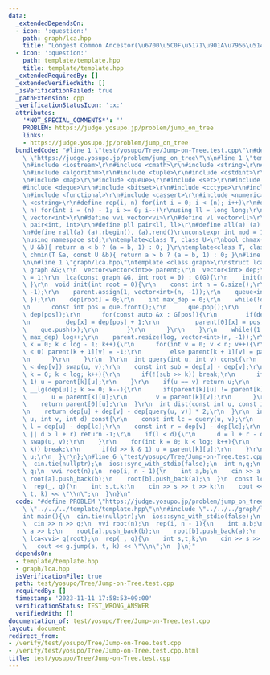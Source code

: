 ```yaml
---
data:
  _extendedDependsOn:
  - icon: ':question:'
    path: graph/lca.hpp
    title: "Longest Common Ancestor(\u6700\u5C0F\u5171\u901A\u7956\u5148)"
  - icon: ':question:'
    path: template/template.hpp
    title: template/template.hpp
  _extendedRequiredBy: []
  _extendedVerifiedWith: []
  _isVerificationFailed: true
  _pathExtension: cpp
  _verificationStatusIcon: ':x:'
  attributes:
    '*NOT_SPECIAL_COMMENTS*': ''
    PROBLEM: https://judge.yosupo.jp/problem/jump_on_tree
    links:
    - https://judge.yosupo.jp/problem/jump_on_tree
  bundledCode: "#line 1 \"test/yosupo/Tree/Jump-on-Tree.test.cpp\"\n#define PROBLEM\
    \ \"https://judge.yosupo.jp/problem/jump_on_tree\"\n\n#line 1 \"template/template.hpp\"\
    \n#include <iostream>\r\n#include <cmath>\r\n#include <string>\r\n#include <vector>\r\
    \n#include <algorithm>\r\n#include <tuple>\r\n#include <cstdint>\r\n#include <cstdio>\r\
    \n#include <map>\r\n#include <queue>\r\n#include <set>\r\n#include <stack>\r\n\
    #include <deque>\r\n#include <bitset>\r\n#include <cctype>\r\n#include <climits>\r\
    \n#include <functional>\r\n#include <cassert>\r\n#include <numeric>\r\n#include\
    \ <cstring>\r\n#define rep(i, n) for(int i = 0; i < (n); i++)\r\n#define per(i,\
    \ n) for(int i = (n) - 1; i >= 0; i--)\r\nusing ll = long long;\r\n#define vi\
    \ vector<int>\r\n#define vvi vector<vi>\r\n#define vl vector<ll>\r\n#define pii\
    \ pair<int, int>\r\n#define pll pair<ll, ll>\r\n#define all(a) (a).begin(), (a).end()\r\
    \n#define rall(a) (a).rbegin(), (a).rend()\r\nconstexpr int mod = 1000000007;\r\
    \nusing namespace std;\r\ntemplate<class T, class U>\r\nbool chmax(T &a, const\
    \ U &b){ return a < b ? (a = b, 1) : 0; }\r\ntemplate<class T, class U>\r\nbool\
    \ chmin(T &a, const U &b){ return a > b ? (a = b, 1) : 0; }\n#line 4 \"test/yosupo/Tree/Jump-on-Tree.test.cpp\"\
    \n\n#line 1 \"graph/lca.hpp\"\ntemplate <class graph>\r\nstruct lca {\r\n  const\
    \ graph &G;\r\n  vector<vector<int>> parent;\r\n  vector<int> dep;\r\n  int log\
    \ = 1;\r\n  lca(const graph &G, int root = 0) : G(G){\r\n    init(root);\r\n \
    \ }\r\n  void init(int root = 0){\r\n    const int n = G.size();\r\n    dep.assign(n,\
    \ -1);\r\n    parent.assign(1, vector<int>(n, -1));\r\n    queue<int> que({ root\
    \ });\r\n    dep[root] = 0;\r\n    int max_dep = 0;\r\n    while(!que.empty()){\r\
    \n      const int pos = que.front();\r\n      que.pop();\r\n      max_dep = max(max_dep,\
    \ dep[pos]);\r\n      for(const auto &x : G[pos]){\r\n        if(dep[x] == -1){\r\
    \n          dep[x] = dep[pos] + 1;\r\n          parent[0][x] = pos;\r\n      \
    \    que.push(x);\r\n        }\r\n      }\r\n    }\r\n    while((1 << log) <=\
    \ max_dep) log++;\r\n    parent.resize(log, vector<int>(n, -1));\r\n    for(int\
    \ k = 0; k < log - 1; k++){\r\n      for(int v = 0; v < n; v++){\r\n        if(parent[k][v]\
    \ < 0) parent[k + 1][v] = -1;\r\n        else parent[k + 1][v] = parent[k][parent[k][v]];\r\
    \n      }\r\n    }\r\n  }\r\n  int query(int u, int v) const{\r\n    if(dep[u]\
    \ < dep[v]) swap(u, v);\r\n    const int sub = dep[u] - dep[v];\r\n    for(int\
    \ k = 0; k < log; k++){\r\n      if(!(sub >> k)) break;\r\n      if(sub >> k &\
    \ 1) u = parent[k][u];\r\n    }\r\n    if(u == v) return u;\r\n    for(int k =\
    \ __lg(dep[u]); k >= 0; k--){\r\n      if(parent[k][u] != parent[k][v]){\r\n \
    \       u = parent[k][u];\r\n        v = parent[k][v];\r\n      }\r\n    }\r\n\
    \    return parent[0][u];\r\n  }\r\n  int dist(const int u, const int v) const{\r\
    \n    return dep[u] + dep[v] - dep[query(u, v)] * 2;\r\n  }\r\n  int jump(int\
    \ u, int v, int d) const{\r\n    const int lc = query(u, v);\r\n    const int\
    \ l = dep[u] - dep[lc];\r\n    const int r = dep[v] - dep[lc];\r\n    if(d < 0\
    \ || d > l + r) return -1;\r\n    if(l < d){\r\n      d = l + r - d;\r\n     \
    \ swap(u, v);\r\n    }\r\n    for(int k = 0; k < log; k++){\r\n      if(!(d >>\
    \ k)) break;\r\n      if(d >> k & 1) u = parent[k][u];\r\n    }\r\n    return\
    \ u;\r\n  }\r\n};\n#line 6 \"test/yosupo/Tree/Jump-on-Tree.test.cpp\"\n\nint main(){\n\
    \  cin.tie(nullptr);\n  ios::sync_with_stdio(false);\n  int n,q;\n  cin >> n >>\
    \ q;\n  vvi root(n);\n  rep(i, n - 1){\n    int a,b;\n    cin >> a >> b;\n   \
    \ root[a].push_back(b);\n    root[b].push_back(a);\n  }\n  const lca<vvi> g(root);\n\
    \  rep(_, q){\n    int s,t,k;\n    cin >> s >> t >> k;\n    cout << g.jump(s,\
    \ t, k) << \"\\n\";\n  }\n}\n"
  code: "#define PROBLEM \"https://judge.yosupo.jp/problem/jump_on_tree\"\n\n#include\
    \ \"../../../template/template.hpp\"\n\n#include \"../../../graph/lca.hpp\"\n\n\
    int main(){\n  cin.tie(nullptr);\n  ios::sync_with_stdio(false);\n  int n,q;\n\
    \  cin >> n >> q;\n  vvi root(n);\n  rep(i, n - 1){\n    int a,b;\n    cin >>\
    \ a >> b;\n    root[a].push_back(b);\n    root[b].push_back(a);\n  }\n  const\
    \ lca<vvi> g(root);\n  rep(_, q){\n    int s,t,k;\n    cin >> s >> t >> k;\n \
    \   cout << g.jump(s, t, k) << \"\\n\";\n  }\n}"
  dependsOn:
  - template/template.hpp
  - graph/lca.hpp
  isVerificationFile: true
  path: test/yosupo/Tree/Jump-on-Tree.test.cpp
  requiredBy: []
  timestamp: '2023-11-11 17:58:53+09:00'
  verificationStatus: TEST_WRONG_ANSWER
  verifiedWith: []
documentation_of: test/yosupo/Tree/Jump-on-Tree.test.cpp
layout: document
redirect_from:
- /verify/test/yosupo/Tree/Jump-on-Tree.test.cpp
- /verify/test/yosupo/Tree/Jump-on-Tree.test.cpp.html
title: test/yosupo/Tree/Jump-on-Tree.test.cpp
---
```

